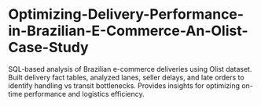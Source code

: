 # Optimizing-Delivery-Performance-in-Brazilian-E-Commerce-An-Olist-Case-Study
SQL-based analysis of Brazilian e-commerce deliveries using Olist dataset. Built delivery fact tables, analyzed lanes, seller delays, and late orders to identify handling vs transit bottlenecks. Provides insights for optimizing on-time performance and logistics efficiency.
